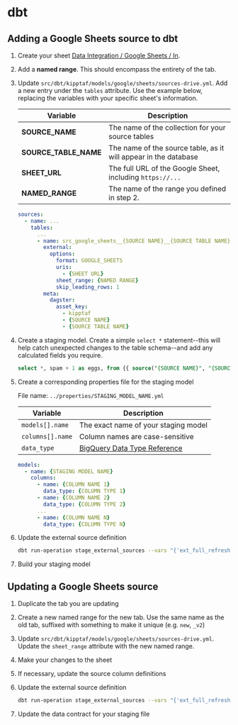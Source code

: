 # dbt

## Adding a Google Sheets source to dbt

1. Create your sheet
   [Data Integration / Google Sheets / In](https://drive.google.com/drive/folders/18acMCDHzrU_yTFSFd46f7b7iGadIzWmr).

2. Add a **named range**. This should encompass the entirety of the tab.

3. Update `src/dbt/kipptaf/models/google/sheets/sources-drive.yml`. Add a new
   entry under the `tables` attribute. Use the example below, replacing the
   variables with your specific sheet's information.

   | Variable              | Description                                                     |
   | --------------------- | --------------------------------------------------------------- |
   | **SOURCE_NAME**       | The name of the collection for your source tables               |
   | **SOURCE_TABLE_NAME** | The name of the source table, as it will appear in the database |
   | **SHEET_URL**         | The full URL of the Google Sheet, including `https://...`       |
   | **NAMED_RANGE**       | The name of the range you defined in step 2.                    |

   ```yaml
   sources:
     - name: ...
       tables:
         ...
         - name: src_google_sheets__{SOURCE NAME}__{SOURCE TABLE NAME}
           external:
             options:
               format: GOOGLE_SHEETS
               uris:
                 - {SHEET URL}
               sheet_range: {NAMED RANGE}
               skip_leading_rows: 1
           meta:
             dagster:
               asset_key:
                 - kipptaf
                 - {SOURCE NAME}
                 - {SOURCE TABLE NAME}
   ```

4. Create a staging model. Create a simple `select *` statement--this will help
   catch unexpected changes to the table schema--and add any calculated fields
   you require.

   ```sql
   select *, spam + 1 as eggs, from {{ source("{SOURCE NAME}", "{SOURCE TABLE NAME}") }}
   ```

5. Create a corresponding properties file for the staging model

   File name: `../properties/STAGING_MODEL_NAME.yml`

   | Variable         | Description                                                                                              |
   | ---------------- | -------------------------------------------------------------------------------------------------------- |
   | `models[].name`  | The exact name of your staging model                                                                     |
   | `columns[].name` | Column names are case-sensitive                                                                          |
   | `data_type`      | [BigQuery Data Type Reference](https://cloud.google.com/bigquery/docs/reference/standard-sql/data-types) |

   ```yaml
   models:
     - name: {STAGING MODEL NAME}
       columns:
         - name: {COLUMN NAME 1}
           data_type: {COLUMN TYPE 1}
         - name: {COLUMN NAME 2}
           data_type: {COLUMN TYPE 2}
         ...
         - name: {COLUMN NAME N}
           data_type: {COLUMN TYPE N}
   ```

6. Update the external source definition

   ```sh
   dbt run-operation stage_external_sources --vars "{'ext_full_refresh': 'true'}" --args select: [model name(s)]
   ```

7. Build your staging model

## Updating a Google Sheets source

1. Duplicate the tab you are updating

2. Create a new named range for the new tab. Use the same name as the old tab,
   suffixed with something to make it unique (e.g. `new`, `_v2`)

3. Update `src/dbt/kipptaf/models/google/sheets/sources-drive.yml`. Update the
   `sheet_range` attribute with the new named range.

4. Make your changes to the sheet

5. If necessary, update the source column definitions

6. Update the external source definition

   ```sh
   dbt run-operation stage_external_sources --vars "{'ext_full_refresh': 'true'}" --args "select: [model name(s)]"
   ```

7. Update the data contract for your staging file
